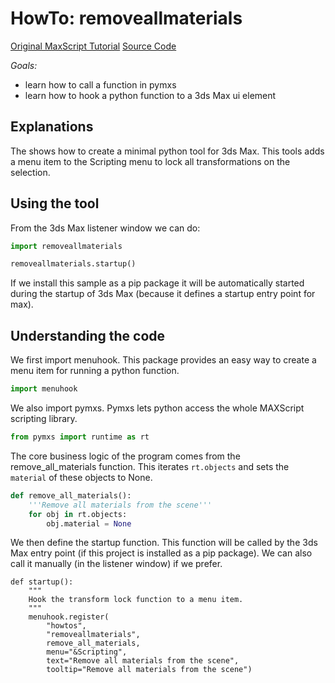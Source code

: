 # HowTo: removeallmaterials
[Original MaxScript Tutorial](https://help.autodesk.com/view/3DSMAX/2020/ENU/?guid=GUID-BB996DFB-0367-4DFF-A1CC-50BEB3A97757)
[Source Code](removeallmaterials/__init__.py)

*Goals:* 
- learn how to call a function in pymxs
- learn how to hook a python function to a 3ds Max ui element

## Explanations

The shows how to create a minimal python tool for 3ds Max. This tools adds a menu item
to the Scripting menu to lock all transformations on the selection.

## Using the tool

From the 3ds Max listener window we can do:

```python
import removeallmaterials

removeallmaterials.startup()
```

If we install this sample as a pip package it will be automatically
started during the startup of 3ds Max (because it defines a startup
entry point for max).

## Understanding the code

We first import menuhook. This package provides an easy way to create a menu item
for running a python function.

```python
import menuhook
```

We also import pymxs. Pymxs lets python access the whole MAXScript scripting library.

```python
from pymxs import runtime as rt
```

The core business logic of the program comes from the remove\_all\_materials function. This iterates
`rt.objects` and sets the `material` of these objects to None.

```python
def remove_all_materials():
    '''Remove all materials from the scene'''
    for obj in rt.objects:
        obj.material = None
```

We then define the startup function. This function will be called by the 3ds Max
entry point (if this project is installed as a pip package). We can also call it
manually (in the listener window) if we prefer.

```
def startup():
    """
    Hook the transform lock function to a menu item.
    """
    menuhook.register(
        "howtos",
        "removeallmaterials",
        remove_all_materials,
        menu="&Scripting",
        text="Remove all materials from the scene",
        tooltip="Remove all materials from the scene")
```

